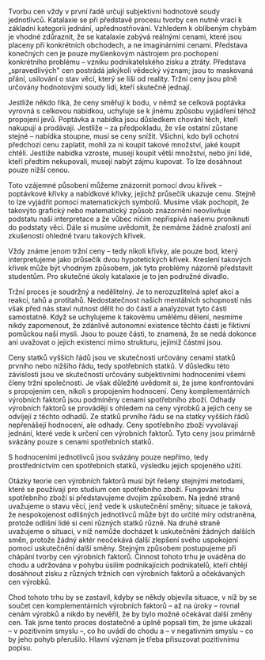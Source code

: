 Tvorbu cen vždy v první řadě určují subjektivní hodnotové soudy jednotlivců. Katalaxie se při představě procesu tvorby cen nutně vrací k základní kategorii jednání, upřednostňování. Vzhledem k oblíbeným chybám je vhodné zdůraznit, že se katalaxie zabývá reálnými cenami, které jsou placeny při konkrétních obchodech, a ne imaginárními cenami. Představa konečných cen je pouze myšlenkovým nástrojem pro pochopení konkrétního problému – vzniku podnikatelského zisku a ztráty. Představa „spravedlivých" cen postrádá jakýkoli vědecký význam; jsou to maskovaná přání, usilování o stav věcí, který se liší od reality. Tržní ceny jsou plně určovány hodnotovými soudy lidí, kteří skutečně jednají.

Jestliže někdo říká, že ceny směřují k bodu, v němž se celková poptávka vyrovná s celkovou nabídkou, uchyluje se k jinému způsobu vyjádření téhož propojení jevů. Poptávka a nabídka jsou důsledkem chování těch, kteří nakupují a prodávají. Jestliže – za předpokladu, že vše ostatní zůstane stejné – nabídka stoupne, musí se ceny snížit. Všichni, kdo byli ochotni předchozí cenu zaplatit, mohli za ni koupit takové množství, jaké koupit chtěli. Jestliže nabídka vzroste, musejí koupit větší množství, nebo jiní lidé, kteří předtím nekupovali, musejí nabýt zájmu kupovat. To lze dosáhnout pouze nižší cenou.

Toto vzájemné působení můžeme znázornit pomocí dvou křivek – poptávkové křivky a nabídkové křivky, jejichž průsečík ukazuje cenu. Stejně to lze vyjádřit pomocí matematických symbolů. Musíme však pochopit, že takovýto grafický nebo matematický způsob znázornění neovlivňuje podstatu naší interpretace a že vůbec ničím nepřispívá našemu proniknutí do podstaty věci. Dále si musíme uvědomit, že nemáme žádné znalosti ani zkušenosti ohledně tvaru takových křivek.

Vždy známe jenom tržní ceny – tedy nikoli křivky, ale pouze bod, který interpretujeme jako průsečík dvou hypotetických křivek. Kreslení takových křivek může být vhodným způsobem, jak tyto problémy názorně představit studentům. Pro skutečné úkoly katalaxie je to jen podružné divadlo.

Tržní proces je soudržný a nedělitelný. Je to nerozuzlitelná spleť akcí a reakcí, tahů a protitahů. Nedostatečnost našich mentálních schopností nás však před nás staví nutnost dělit ho do částí a analyzovat tyto části samostatně. Když se uchylujeme k takovému umělému dělení, nesmíme nikdy zapomenout, že zdánlivě autonomní existence těchto částí je fiktivní pomůckou naší mysli. Jsou to pouze části, to znamená, že se nedá dokonce ani uvažovat o jejich existenci mimo strukturu, jejímiž částmi jsou.

Ceny statků vyšších řádů jsou ve skutečnosti určovány cenami statků prvního nebo nižšího řádu, tedy spotřebních statků. V důsledku této závislosti jsou ve skutečnosti určovány subjektivními hodnoceními všemi členy tržní společnosti. Je však důležité uvědomit si, že jsme konfrontováni s propojením cen, nikoli s propojením hodnocení. Ceny komplementárních výrobních faktorů jsou podmíněny cenami spotřebního zboží. Odhady výrobních faktorů se provádějí s ohledem na ceny výrobků a jejich ceny se odvíjejí z těchto odhadů. Ze statků prvního řádu se na statky vyšších řádů nepřenášejí hodnocení, ale odhady. Ceny spotřebního zboží vyvolávají jednání, které vede k určení cen výrobních faktorů. Tyto ceny jsou primárně svázány pouze s cenami spotřebních statků.

S hodnoceními jednotlivců jsou svázány pouze nepřímo, tedy prostřednictvím cen spotřebních statků, výsledku jejich spojeného užití.

Otázky teorie cen výrobních faktorů musí být řešeny stejnými metodami, které se používají pro studium cen spotřebního zboží. Fungování trhu spotřebního zboží si představujeme dvojím způsobem. Na jedné straně uvažujeme o stavu věcí, jenž vede k uskutečnění směny; situace je taková, že nespokojenost odlišných jednotlivců může být do určité míry odstraněna, protože odlišní lidé si cení různých statků různě. Na druhé straně uvažujeme o situaci, v níž nemůže docházet k uskutečnění žádných dalších směn, protože žádný aktér neočekává další zlepšení svého uspokojení pomocí uskutečnění další směny. Stejným způsobem postupujeme při chápání tvorby cen výrobních faktorů. Činnost tohoto trhu je uváděna do chodu a udržována v pohybu úsilím podnikajících podnikatelů, kteří chtějí dosáhnout zisku z různých tržních cen výrobních faktorů a očekávaných cen výrobků.

Chod tohoto trhu by se zastavil, kdyby se někdy objevila situace, v níž by se součet cen komplementárních výrobních faktorů – až na úroky – rovnal cenám výrobků a nikdo by nevěřil, že by bylo možné očekávat další změny cen. Tak jsme tento proces dostatečně a úplně popsali tím, že jsme ukázali – v pozitivním smyslu –, co ho uvádí do chodu a – v negativním smyslu – co by jeho pohyb přerušilo. Hlavní význam je třeba přisuzovat pozitivnímu popisu.